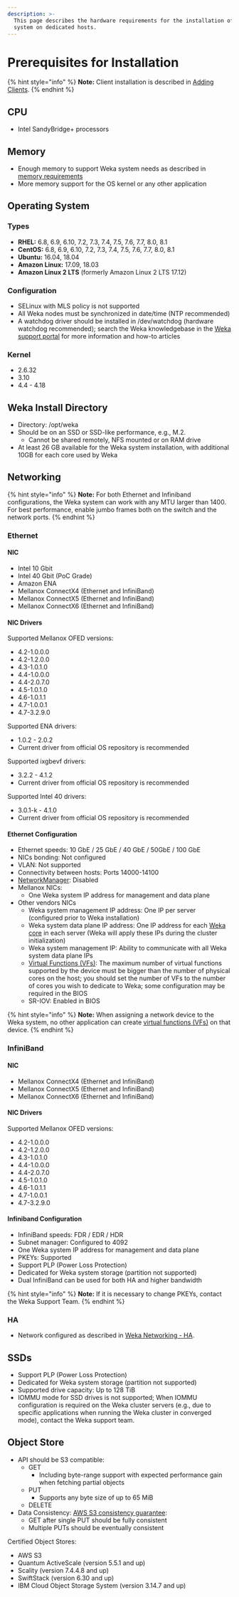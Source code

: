 ```yaml
---
description: >-
  This page describes the hardware requirements for the installation of the Weka
  system on dedicated hosts.
---
```


# Prerequisites for Installation

{% hint style="info" %}
**Note:** Client installation is described in [Adding Clients](adding-clients-bare-metal.md).
{% endhint %}

## CPU

* Intel SandyBridge+ processors

## Memory

* Enough memory to support Weka system needs as described in [memory requirements ](planning-a-weka-system-installation.md#memory-resource-planning)
* More memory support for the OS kernel or any other application

## Operating System

### Types

* **RHEL:** 6.8, 6.9, 6.10, 7.2, 7.3, 7.4, 7.5, 7.6, 7.7, 8.0, 8.1
* **CentOS:** 6.8, 6.9, 6.10, 7.2, 7.3, 7.4, 7.5, 7.6, 7.7, 8.0, 8.1
* **Ubuntu:** 16.04, 18.04
* **Amazon Linux:** 17.09, 18.03
* **Amazon Linux 2 LTS** \(formerly Amazon Linux 2 LTS 17.12\)

### Configuration

* SELinux with MLS policy is not supported
* All Weka nodes must be synchronized in date/time \(NTP recommended\)
* A watchdog driver should be installed in /dev/watchdog \(hardware watchdog recommended\); search the Weka knowledgebase in the [Weka support portal](http://support.weka.io) for more information and how-to articles 

### Kernel

* 2.6.32
* 3.10
* 4.4 - 4.18

## Weka Install Directory

* Directory: /opt/weka
* Should be on an SSD or SSD-like performance, e.g., M.2. 
  * Cannot be shared remotely, NFS mounted or on RAM drive
* At least 26 GB available for the Weka system installation, with additional 10GB for each core used by Weka

## Networking

{% hint style="info" %}
**Note:** For both Ethernet and Infiniband configurations, the Weka system can work with any MTU larger than 1400. For best performance, enable jumbo frames both on the switch and the network ports.
{% endhint %}

### Ethernet <a id="networking-ethernet"></a>

#### NIC

* Intel 10 Gbit
* Intel 40 Gbit \(PoC Grade\)
* Amazon ENA
* Mellanox ConnectX4 \(Ethernet and InfiniBand\)
* Mellanox ConnectX5 \(Ethernet and InfiniBand\)
* Mellanox ConnectX6 \(Ethernet and InfiniBand\)

#### NIC Drivers

Supported Mellanox OFED versions:

* 4.2-1.0.0.0
* 4.2-1.2.0.0
* 4.3-1.0.1.0
* 4.4-1.0.0.0
* 4.4-2.0.7.0
* 4.5-1.0.1.0
* 4.6-1.0.1.1
* 4.7-1.0.0.1
* 4.7-3.2.9.0

Supported ENA drivers:

* 1.0.2 - 2.0.2
* Current driver from official OS repository is recommended

Supported ixgbevf drivers:

* 3.2.2 - 4.1.2
* Current driver from official OS repository is recommended

Supported Intel 40 drivers:

* 3.0.1-k - 4.1.0
* Current driver from official OS repository is recommended

#### Ethernet Configuration

* Ethernet speeds: 10 GbE / 25 GbE / 40 GbE / 50GbE / 100 GbE
* NICs bonding: Not configured
* VLAN: Not supported
* Connectivity between hosts: Ports 14000-14100
* [NetworkManager](https://en.wikipedia.org/wiki/NetworkManager): Disabled
* Mellanox NICs:
  * One Weka system IP address for management and data plane
* Other vendors NICs
  * Weka system management IP address: One IP per server \(configured prior to Weka installation\) 
  * Weka system data plane IP address: One IP address for each [Weka core](planning-a-weka-system-installation.md#cpu-resource-planning) in each server \(Weka will apply these IPs during the cluster initialization\)
  * Weka system management IP: Ability to communicate with all Weka system data plane IPs
  * [Virtual Functions \(VFs\)](https://en.wikipedia.org/wiki/Network_function_virtualization): The maximum number of virtual functions supported by the device must be bigger than the number of physical cores on the host; you should set the number of VFs to the number of cores you wish to dedicate to Weka; some configuration may be required in the BIOS
  * SR-IOV: Enabled in BIOS

{% hint style="info" %}
**Note:** When assigning a network device to the Weka system, no other application can create [virtual functions \(VFs\)](https://en.wikipedia.org/wiki/Network_function_virtualization) on that device.
{% endhint %}

### InfiniBand <a id="networking-infiniband"></a>

#### NIC

* Mellanox ConnectX4 \(Ethernet and InfiniBand\)
* Mellanox ConnectX5 \(Ethernet and InfiniBand\)
* Mellanox ConnectX6 \(Ethernet and InfiniBand\)

#### NIC Drivers

Supported Mellanox OFED versions:

* 4.2-1.0.0.0
* 4.2-1.2.0.0
* 4.3-1.0.1.0
* 4.4-1.0.0.0
* 4.4-2.0.7.0
* 4.5-1.0.1.0
* 4.6-1.0.1.1
* 4.7-1.0.0.1
* 4.7-3.2.9.0

#### Infiniband Configuration

* InfiniBand speeds: FDR / EDR / HDR
* Subnet manager: Configured to 4092
* One Weka system IP address for management and data plane
* PKEYs: Supported
* Support PLP \(Power Loss Protection\)
* Dedicated for Weka system storage \(partition not supported\)
* Dual InfiniBand can be used for both HA and higher bandwidth

{% hint style="info" %}
**Note:** If it is necessary to change PKEYs, contact the Weka Support Team.
{% endhint %}

### HA

* Network configured as described in [Weka Networking - HA](../../overview/networking-in-wekaio.md#ha).

## SSDs

* Support PLP \(Power Loss Protection\)
* Dedicated for Weka system storage \(partition not supported\)
* Supported drive capacity: Up to 128 TiB
* IOMMU mode for SSD drives is not supported; When IOMMU configuration is required on the Weka cluster servers \(e.g., due to specific applications when running the Weka cluster in converged mode\), contact the Weka support team.

## Object Store

* API should be S3 compatible: 
  * GET
    * Including byte-range support with expected performance gain when fetching partial objects
  * PUT
    * Supports any byte size of up to 65 MiB
  * DELETE
* Data Consistency: [AWS S3 consistency guarantee](https://docs.aws.amazon.com/AmazonS3/latest/dev/Introduction.html#ConsistencyModel):
  * GET after single PUT should be fully consistent
  * Multiple PUTs should be eventually consistent

Certified Object Stores:

* AWS S3
* Quantum ActiveScale \(version 5.5.1 and up\)
* Scality \(version 7.4.4.8 and up\)
* SwiftStack \(version 6.30 and up\)
* IBM Cloud Object Storage System \(version 3.14.7 and up\)

